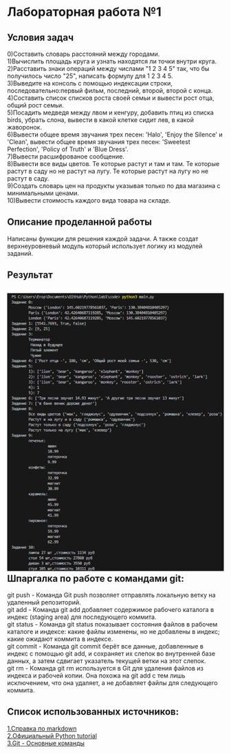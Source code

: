 # Лабораторная работа №1
## Условия задач
0)Составить словарь расстояний между городами.\
1)Вычислить площадь круга и узнать находятся ли точки внутри круга.\
2)Расставить знаки операций между числами "1 2 3 4 5" так, что бы получилось число "25", написать формулу для 1 2 3 4 5.\
3)Выведите на консоль с помощью индексации строки, последовательно:первый фильм, последний, второй, второй с конца.\
4)Составить список списков роста своей семьи и вывести рост отца, общий рост семьи.\
5)Посадить медведя между лвом и кенгуру, добавить птиц из списка birds, убрать слона, вывести в какой клетке сидит лев, в какой жаворонок.\
6)Вывести общее время звучания трех песен: 'Halo', 'Enjoy the Silence' и 'Clean', вывести общее время звучания трех песен: 'Sweetest Perfection', 'Policy of Truth' и 'Blue Dress'.\
7)Вывести расшифрованое сообщение.\
8)Вывести все виды цветов. Те которые растут и там и там. Те которые растут в саду но не растут на лугу. Те которые растут на лугу но не растут в саду.\
9)Создать словарь цен на продукты указывая только по два магазина с минимальными ценами.\
10)Вывести стоимость каждого вида товара на складе.
## Описание проделанной работы
Написаны функции для решения каждой задачи. А также создат верхнеуровневый модуль который использует логику из модулей заданий.
## Результат
![](image.png)
Шпаргалка по работе с командами git:
---
git push - Команда Git push позволяет отправлять локальную ветку на удаленный репозиторий.\
git add - Команда git add добавляет содержимое рабочего каталога в индекс (staging area) для последующего коммита.\
git status - Команда git status показывает состояния файлов в рабочем каталоге и индексе: какие файлы изменены, но не добавлены в индекс; какие ожидают коммита в индексе.\
git commit - Команда git commit берёт все данные, добавленные в индекс с помощью git add, и сохраняет их слепок во внутренней базе данных, а затем сдвигает указатель текущей ветки на этот слепок. \
git rm - Команда git rm используется в Git для удаления файлов из индекса и рабочей копии. Она похожа на git add с тем лишь исключением, что она удаляет, а не добавляет файлы для следующего коммита.


Список использованных источников:
---
[1.Справка по markdown](https://doka.guide/tools/markdown)\
[2.Официальный Python tutorial](https://docs.python.org/3/tutorial)\
[3.Git - Основные команды](https://git-scm.com/book/ru/v2)
